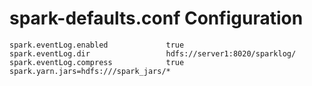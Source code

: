 # spark-defaults.conf Configuration

```shell
spark.eventLog.enabled             true
spark.eventLog.dir                 hdfs://server1:8020/sparklog/
spark.eventLog.compress            true
spark.yarn.jars=hdfs:///spark_jars/*
```